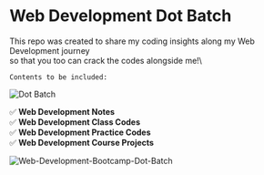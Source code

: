 # Web Development Dot Batch 

This repo was created to share my coding insights along my Web Development journey <br/>so that you too can crack the codes alongside me!\


`Contents to be included:`

![Dot Batch](https://img.shields.io/badge/WebDev-Projects-Black)

✅
__Web Development Notes__\
✅
__Web Development Class Codes__\
✅
__Web Development Practice Codes__\
✅
__Web Development Course Projects__

![Web-Development-Bootcamp-Dot-Batch](https://codehelp.s3.ap-south-1.amazonaws.com/Web_Dev_670f900667.jpg)
